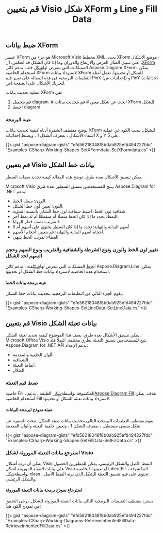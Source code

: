 ﻿---
title: قم بتعيين Visio شكل XForm و Line و Fill Data
type: docs
weight: 20
url: /ar/net/set-visio-shape-s-xform-line-and-fill-data/
description: يشرح هذا القسم كيفية تعيين نمط الشكل بما في ذلك بيانات الخط وملء البيانات بـ Aspose.Diagram.
---
## **ضبط بيانات XForm**
 عنصر XForm هو جزء من Microsoft Visio مخطط XML. يحدد XForm موضع الأشكال ، على سبيل المثال العرض والارتفاع والدوران وما إذا كان الشكل قد انعكس. ال[XForm](http://www.aspose.com/api/net/diagram/aspose.diagram/xform) الممتلكات التي يتعرض لها[شكل](http://www.aspose.com/api/net/diagram/aspose.diagram/shape) فئة ، يدعم كائن Aspose.Diagram.XForm. يمكن استخدام الخاصية XForm لاسترداد بيانات XForm للشكل أو تحديثها. تعمل أمثلة التعليمات البرمجية في هذه المقالة على تغيير قيم PinX (إحداثيات س) و PinY (إحداثيات ص) لتحريك الأشكال على الصفحة.

عملية تحديث بيانات XForm هي:

1. قم بتحميل diagram. # ابحث عن شكل معين # قم بتحديث بيانات XForm للشكل.
1. احفظ diagram.
### **عينة البرمجة**
يوضح مقتطف الشفرة أدناه كيفية تحديث بيانات XForm للشكل. يبحث الكود عن عملية أسماء الأشكال ، بمعرف الشكل 1 ، ويضبط إحداثياته X و Y على 5.

{{< gist "aspose-diagram-gists" "efd56218048f8b0ab925efd494227fdd" "Examples-CSharp-Working-Shapes-SetXFormdata-SetXFormdata.cs" >}}
## **قم بتعيين Visio بيانات خط الشكل**
يمكن تنسيق الأشكال بعدة طرق. توضح هذه المقالة كيفية تحديد سمات السطر.

Microsoft Visio يتيح للمستخدمين تنسيق السطور بعدة طرق. Aspose.Diagram for .NET يدعم:

- الوزن: سمك الخط.
- اللون: تعيين لون خط الشكل.
- شفافية لون الخط: اضبط شفافية لون خط الشكل بالنسبة المئوية.
- النمط: يحدد ما إذا كان الخط متصلًا أم متقطعًا أم له نمط آخر.
- التقريب: نصف قطر الزوايا.
- أسهم البداية والنهاية: تحدد ما إذا كان السطر يحتوي على أسهم أم لا.
- أحجام أسهم البداية والنهاية: قم بتعيين أحجام الأسهم.
- الغطاء: تقريب الخط ينتهي.
### **تغيير لون الخط والوزن ونوع الشرطة والشفافية والتقريب ونوع السهم وحجم السهم لحد الشكل**
 ال[خط](http://www.aspose.com/api/net/diagram/aspose.diagram/line) الممتلكات التي يتعرض لها[شكل](http://www.aspose.com/api/net/diagram/aspose.diagram/shape)فئة ، تدعم كائن Aspose.Diagram.Line. يمكن استخدام هذه الخاصية لاسترداد بيانات خط الشكل أو تحديثها.
#### **عينة برمجة بيانات الخط**
يقوم الجزء التالي من التعليمات البرمجية بتحديث بيانات خط الشكل.

{{< gist "aspose-diagram-gists" "efd56218048f8b0ab925efd494227fdd" "Examples-CSharp-Working-Shapes-SetLineData-SetLineData.cs" >}}
## **قم بتعيين Visio بيانات تعبئة الشكل**
 يمكن تنسيق الأشكال بعدة طرق. يصف هذا الموضوع كيفية تحديد تعبئة الشكل. Microsoft Office Visio يتيح للمستخدمين تنسيق التعبئة بطرق مختلفة. ال[يملأ](http://www.aspose.com/api/net/diagram/aspose.diagram/fill) فئة Aspose.Diagram for .NET API تدعم الإعداد:

- ألوان الخلفية والمقدمة.
- الشفافية.
- أنماط التعبئة.
- الظلال.
### **ضبط قيم التعبئة**
 خاصية Fill ، المكشوفة بواسطة[شكل](http://www.aspose.com/api/net/diagram/aspose.diagram/shape) الطبقة ، يدعم[Aspose.Diagram.Fill](http://www.aspose.com/api/net/diagram/aspose.diagram/fill) هدف. يمكن استخدام الخاصية Fill لاسترداد بيانات تعبئة الشكل أو تحديثها.
#### **تعبئة نموذج لبرمجة البيانات**
يقوم مقتطف التعليمات البرمجية التالي بتحديث بيانات تعبئة الشكل. تبحث الشفرة عن شكل يسمى مستطيل ، بمعرف الشكل 1 ، وتعيين خلفية التعبئة وألوان المقدمة.

{{< gist "aspose-diagram-gists" "efd56218048f8b0ab925efd494227fdd" "Examples-CSharp-Working-Shapes-SetFillData-SetFillData.cs" >}}
### **استرجع بيانات التعبئة الموروثة لشكل Visio**
 يمكن أن ترث أشكال Visio النمط الأصل والشكل الرئيسي. يمكن للمطورين الحصول على بيانات التعبئة الموروثة لشكل Visio أو تعيينها. الخاصية InheritFill ، المكشوفة بواسطة[شكل](http://www.aspose.com/api/net/diagram/aspose.diagram/shape) class ، تحتوي على قيم تنسيق التعبئة للشكل الذي يرثه النمط الأصل والشكل الرئيسي.
#### **استرجاع نموذج برمجة بيانات التعبئة الموروثة**
يسترد مقتطف التعليمات البرمجية التالي بيانات التعبئة الموروثة للشكل. يرجى التحقق من نموذج الكود هذا:

{{< gist "aspose-diagram-gists" "efd56218048f8b0ab925efd494227fdd" "Examples-CSharp-Working-Diagrams-RetrieveInheritedFillData-RetrieveInheritedFillData.cs" >}}

